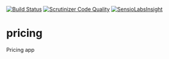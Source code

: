 [![Build Status](https://travis-ci.org/theodormanolescu/pricing.svg?branch=master)](https://travis-ci.org/theodormanolescu/pricing)
[![Scrutinizer Code Quality](https://scrutinizer-ci.com/g/theodormanolescu/pricing/badges/quality-score.png?b=master)](https://scrutinizer-ci.com/g/theodormanolescu/pricing/?branch=master)
[![SensioLabsInsight](https://insight.sensiolabs.com/projects/c8d8fafb-44fd-4789-afbf-0e127e53196b/mini.png)](https://insight.sensiolabs.com/projects/c8d8fafb-44fd-4789-afbf-0e127e53196b)
# pricing
Pricing app
